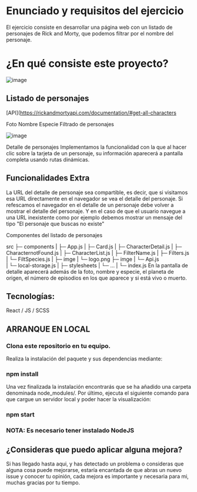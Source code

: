 # Enunciado y requisitos del ejercicio

El ejercicio consiste en desarrollar una página web con un listado de personajes de Rick and Morty, que podemos filtrar por el nombre del personaje.

# ¿En qué consiste este proyecto? 
![image](https://user-images.githubusercontent.com/81588630/124917275-e5c6f380-dff3-11eb-9d8e-818d55bcd5e2.png)

## Listado de personajes

[API](https://rickandmortyapi.com/documentation/#get-all-characters

Foto
Nombre
Especie
Filtrado de personajes

![image](https://user-images.githubusercontent.com/81588630/124917344-00996800-dff4-11eb-9a93-cc39384540df.png)

Detalle de personajes Implementamos la funcionalidad con la que al hacer clic sobre la tarjeta de un personaje, su información aparecerá a pantalla completa usando rutas dinámicas.

## Funcionalidades Extra
La URL del detalle de personaje sea compartible, es decir, que si visitamos esa URL directamente en el navegador se vea el detalle del personaje. Si refescamos el navegador en el detalle de un personaje debe volver a mostrar el detalle del personaje.
Y en el caso de que el usuario navegue a una URL inexistente como por ejemplo debemos mostrar un mensaje del tipo "El personaje que buscas no existe"

Componentes del listado de personajes

src
├─ components
| ├─ App.js
| ├─ Card.js
| ├─ CharacterDetail.js
| ├─ CharacternotFound.js
| ├─ CharacterList.js
| ├─ FilterName.js
| ├─ Filters.js
| └─ FiltSpecies.js
|
├─ imge
| └─ logo.png
├─ imge
| └─ Api.js  
| └─ local-storage.js
|
├─ stylesheets
| └─ ...
|
└─ index.js
En la pantalla de detalle aparecerá además de la foto, nombre y especie, el planeta de origen, el número de episodios en los que aparece y si está vivo o muerto.

## Tecnologías:

React / JS / SCSS

## ARRANQUE EN LOCAL

### Clona este repositorio en tu equipo.

Realiza la instalación del paquete y sus dependencias mediante:

### npm install

Una vez finalizada la instalación encontrarás que se ha añadido una carpeta denominada node_modules/.
Por último, ejecuta el siguiente comando para que cargue un servidor local y poder hacer la visualización:

### npm start

### NOTA: Es necesario tener instalado NodeJS

## ¿Consideras que puedo aplicar alguna mejora?

Si has llegado hasta aqui, y has detectado un problema o consideras que alguna cosa puede mejorarse, estaría encantada de que abras un nuevo issue y conocer tu opinión, cada mejora es importante y necesaria para mi, muchas gracias por tu tiempo.
